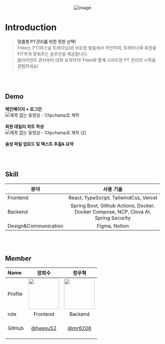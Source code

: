 <div align="center">
  <img src="https://github.com/user-attachments/assets/37d2e13b-bbc9-403a-a4ac-91d2236b5404" alt="image">
</div>

# Introduction
> **맞춤형 PT관리를 위한 핏한 선택!**  
> Fitee는 PT(퍼스널 트레이닝)와 비슷한 발음에서 착안하여, 트레이너와 회원을 FIT하게 맞춰주는 솔루션을 제공합니다.  
> 클라이언트 관리부터 대화 요약까지! Fitee와 함께 스마트한 PT 관리의 시작을 경험하세요!



<br><br>
## Demo
**메인페이지 + 로그인**
<br>
![제목 없는 동영상 - Clipchamp로 제작](https://github.com/user-attachments/assets/8900c988-f203-40c7-a2d5-fedf3cbc8334)
<br><br>
**회원 데일리 차트 작성**
<br>
![제목 없는 동영상 - Clipchamp로 제작 (2)](https://github.com/user-attachments/assets/910f01fb-842e-4717-8234-21a4902543ce.gif)
<br><br>
**음성 파일 업로드 및 텍스트 추출& 요약**

<br><br>
## Skill 
| <center>분야</center>    | 사용 기술    |
| :------ | :---------------------------------------------------------: |
| Frontend | React, TypeScript, TailwindCss, Vercel  |
| Backend   | Spring Boot, Github Actions, Docker, Docker Compose, NCP, Clova AI, Spring Security  |             
| Design&Communication | Figma, Notion| 

<br><br>


## Member
| Name    | <center>장희수</center>   |                <center>정우혁</center>        |
| :------ | :---------------------------------------------------------: | :-----------------------------------------------------------: |
| Profile | <img src="https://github.com/user-attachments/assets/7a645443-b51f-4a36-aba9-319326088799" width="100" height="100">  | <img src="https://github.com/TUK2024CD-Studymate/.github/assets/83015089/525fdd33-3323-488a-a4c3-7d51dbf9c95a" width="100" height="100">  |
| role    |                 <center> Frontend</center>                  |                   <center> Backend </center>               |             
| GitHub  | &nbsp;&nbsp;<center>[@heesu52](https://github.com/heesu52)</center>&nbsp;&nbsp; | &nbsp;&nbsp;<center>[@mr6208](https://github.com/mr6208)</center>&nbsp;&nbsp; | 
